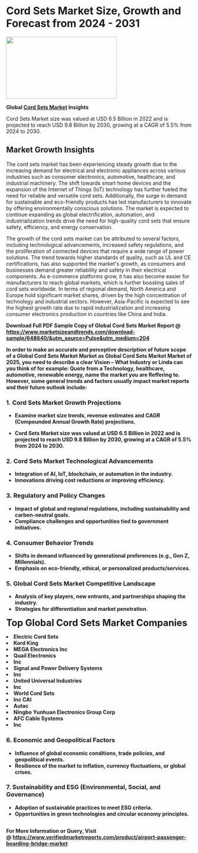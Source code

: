 <H1>Cord Sets Market Size, Growth and Forecast from 2024 - 2031</H1><img class="aligncenter size-medium wp-image-584254" src="https://thirdeyenews.in/wp-content/uploads/2024/09/Global-Market-Research-300x168.jpeg" alt="" width="300" height="168" /><p><strong>Global&nbsp;<a href="https://www.marketsizeandtrends.com/download-sample/648640/&amp;utm_source=Pulse&amp;utm_medium=204">Cord Sets Market</a> Insights</strong></p><p>Cord Sets Market size was valued at USD 6.5 Billion in 2022 and is projected to reach USD 9.8 Billion by 2030, growing at a CAGR of 5.5% from 2024 to 2030.</p><p><h2>Market Growth Insights</h2> <p>The cord sets market has been experiencing steady growth due to the increasing demand for electrical and electronic appliances across various industries such as consumer electronics, automotive, healthcare, and industrial machinery. The shift towards smart home devices and the expansion of the Internet of Things (IoT) technology has further fueled the need for reliable and versatile cord sets. Additionally, the surge in demand for sustainable and eco-friendly products has led manufacturers to innovate by offering environmentally conscious solutions. The market is expected to continue expanding as global electrification, automation, and industrialization trends drive the need for high-quality cord sets that ensure safety, efficiency, and energy conservation.</p> <p><strong></strong></p> <p>The growth of the cord sets market can be attributed to several factors, including technological advancements, increased safety regulations, and the proliferation of connected devices that require a wide range of power solutions. The trend towards higher standards of quality, such as UL and CE certifications, has also supported the market's growth, as consumers and businesses demand greater reliability and safety in their electrical components. As e-commerce platforms grow, it has also become easier for manufacturers to reach global markets, which is further boosting sales of cord sets worldwide. In terms of regional demand, North America and Europe hold significant market shares, driven by the high concentration of technology and industrial sectors. However, Asia-Pacific is expected to see the highest growth rate due to rapid industrialization and increasing consumer electronics production in countries like China and India. <p><strong></p><p><span class=""><strong>Download Full PDF Sample Copy of Global Cord Sets Market Report</strong> @ <a href="https://www.marketsizeandtrends.com/download-sample/648640/&amp;utm_source=Pulse&amp;utm_medium=204" target="_blank">https://www.marketsizeandtrends.com/download-sample/648640/&amp;utm_source=Pulse&amp;utm_medium=204</a></span></p><p>In order to make an accurate and perceptive description of future scope of a Global&nbsp;Cord Sets Market Market as Global&nbsp;Cord Sets Market Market of 2025, you need to describe a clear Vision &ndash; What Industry or Linda can you think of for example: Quote from a Technology, healthcare, automotive, renewable energy, name the market you are Reffering to. However, some general trends and factors usually impact market reports and their future outlook include:</p><h3>1.&nbsp;<strong>Cord Sets Market Growth Projections</strong></h3><ul><li>Examine market size trends, revenue estimates and CAGR (Compounded Annual Growth Rate) projections.</li><li><p>Cord Sets Market size was valued at USD 6.5 Billion in 2022 and is projected to reach USD 9.8 Billion by 2030, growing at a CAGR of 5.5% from 2024 to 2030.</p></li></ul><h3>2.&nbsp;<strong>Cord Sets Market Technological Advancements</strong></h3><ul><li>Integration of AI, IoT, blockchain, or automation in the industry.</li><li>Innovations driving cost reductions or improving efficiency.</li></ul><h3>3.&nbsp;<strong>Regulatory and Policy Changes</strong></h3><ul><li>Impact of global and regional regulations, including sustainability and carbon-neutral goals.</li><li>Compliance challenges and opportunities tied to government initiatives.</li></ul><h3>4.&nbsp;<strong>Consumer Behavior Trends</strong></h3><ul><li>Shifts in demand influenced by generational preferences (e.g., Gen Z, Millennials).</li><li>Emphasis on eco-friendly, ethical, or personalized products/services.</li></ul><h3>5.&nbsp;<strong>Global Cord Sets Market Competitive Landscape</strong></h3><ul><li>Analysis of key players, new entrants, and partnerships shaping the industry.</li><li>Strategies for differentiation and market penetration.</li></ul><p data-pm-slice="1 1 []"><span style="color: inherit; font-family: inherit; font-size: 25px;">Top Global Cord Sets Market Companies</span></p><div class="" data-test-id=""><p><li>Electric Cord Sets</li><li> Kord King</li><li> MEGA Electronics Inc</li><li> Quail Electronics</li><li> Inc</li><li> Signal and Power Delivery Systems</li><li> Inc</li><li> United Universal Industries</li><li> Inc</li><li> World Cord Sets</li><li> Inc CAI</li><li> Autac</li><li> Ningbo Yunhuan Electronics Group Corp</li><li> AFC Cable Systems</li><li> Inc</li></p></div><h3>6.&nbsp;<strong>Economic and Geopolitical Factors</strong></h3><ul><li>Influence of global economic conditions, trade policies, and geopolitical events.</li><li>Resilience of the market to inflation, currency fluctuations, or global crises.</li></ul><h3>7.&nbsp;<strong>Sustainability and ESG (Environmental, Social, and Governance)</strong></h3><ul><li>Adoption of sustainable practices to meet ESG criteria.</li><li>Opportunities in green technologies and circular economy principles.</li></ul><h2><strong style="font-size: 14px;">For More Information or Query, Visit @&nbsp;</strong><a style="background-color: #ffffff; font-size: 14px;" href="https://www.marketsizeandtrends.com/report/cord-sets-market/" target="_blank">https://www.verifiedmarketreports.com/product/airport-passenger-boarding-bridge-market</a></h2>
